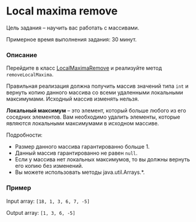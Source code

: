 # Local maxima remove

Цель задания – научить вас работать с массивами.

Примерное время выполнения задания: 30 минут.

### Описание

Перейдите в класс [LocalMaximaRemove](src/main/java/com/epam/rd/autotasks/arrays/LocalMaximaRemove.java) и реализуйте метод `removeLocalMaxima`.

Правильная реализация должна получить массив значений типа  `int` и вернуть копию данного массива со всеми удаленными локальными максимумами. Исходный массив изменять нельзя.

**Локальный максимум** – это элемент, который больше любого из его соседних элементов. Вам необходимо удалить элементы, которые являются локальными максимумами в исходном массиве.

Подробности:
- Размер данного массива гарантированно больше 1.
- Данный массив гарантированно не равен `null`.
- Если у массива нет локальных максимумов, то вы должны вернуть его копию без изменений.
- Вы можете использовать методы  java.util.Arrays.*.

### Пример

Input array: `[18, 1, 3, 6, 7, -5]`

Output array: `[1, 3, 6, -5]`

